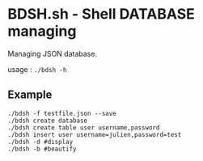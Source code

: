 # BDSH.sh - Shell DATABASE managing  

Managing JSON database.

usage : `./bdsh -h`

## Example  

```
./bdsh -f testfile.json --save  
./bdsh create database
./bdsh create table user username,password
./bdsh insert user username=julien,password=test
./bdsh -d #display
./bdsh -b #beautify
```